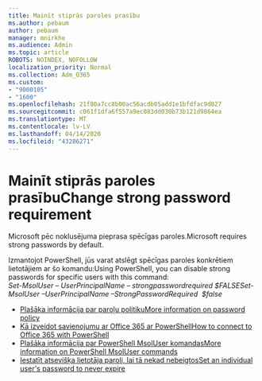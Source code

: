 ```yaml
---
title: Mainīt stiprās paroles prasību
ms.author: pebaum
author: pebaum
manager: mnirkhe
ms.audience: Admin
ms.topic: article
ROBOTS: NOINDEX, NOFOLLOW
localization_priority: Normal
ms.collection: Adm_O365
ms.custom:
- "9000105"
- "1600"
ms.openlocfilehash: 21f80a7cc8b00ac56acdb05add1e1bfdfac9d827
ms.sourcegitcommit: c061f1dfa6f557a9ec083dd030b73b121d9864ea
ms.translationtype: MT
ms.contentlocale: lv-LV
ms.lasthandoff: 04/14/2020
ms.locfileid: "43286271"
---
```

# <a name="change-strong-password-requirement"></a><span data-ttu-id="7a76a-102">Mainīt stiprās paroles prasību</span><span class="sxs-lookup"><span data-stu-id="7a76a-102">Change strong password requirement</span></span>

<span data-ttu-id="7a76a-103">Microsoft pēc noklusējuma pieprasa spēcīgas paroles.</span><span class="sxs-lookup"><span data-stu-id="7a76a-103">Microsoft requires strong passwords by default.</span></span> 

<span data-ttu-id="7a76a-104">Izmantojot PowerShell, jūs varat atslēgt spēcīgas paroles konkrētiem lietotājiem ar šo komandu:</span><span class="sxs-lookup"><span data-stu-id="7a76a-104">Using PowerShell, you can disable strong passwords for specific users with this command:</span></span><br>
<span data-ttu-id="7a76a-105">*Set-MsolUser – UserPrincipalName <UserPrincipalName> – strongpasswordrequired $FALSE*</span><span class="sxs-lookup"><span data-stu-id="7a76a-105">*Set-MsolUser –UserPrincipalName <UserPrincipalName> –StrongPasswordRequired  $false*</span></span>

- [<span data-ttu-id="7a76a-106">Plašāka informācija par paroļu politiku</span><span class="sxs-lookup"><span data-stu-id="7a76a-106">More information on password policy</span></span>](https://docs.microsoft.com/azure/active-directory/authentication/concept-sspr-policy#password-policies-that-only-apply-to-cloud-user-accounts)
- [<span data-ttu-id="7a76a-107">Kā izveidot savienojumu ar Office 365 ar PowerShell</span><span class="sxs-lookup"><span data-stu-id="7a76a-107">How to connect to Office 365 with PowerShell</span></span>](https://docs.microsoft.com/office365/enterprise/powershell/connect-to-office-365-powershell#connect-with-the-microsoft-azure-active-directory-module-for-windows-powershell)
- [<span data-ttu-id="7a76a-108">Plašāka informācija par PowerShell MsolUser komandas</span><span class="sxs-lookup"><span data-stu-id="7a76a-108">More information on PowerShell MsolUser commands</span></span>](https://docs.microsoft.com/powershell/module/msonline/set-msoluser?view=azureadps-1.0)
- [<span data-ttu-id="7a76a-109">Iestatīt atsevišķa lietotāja paroli, lai tā nekad nebeigtos</span><span class="sxs-lookup"><span data-stu-id="7a76a-109">Set an individual user's password to never expire</span></span>](https://docs.microsoft.com/microsoft-365/admin/add-users/set-password-to-never-expire)
